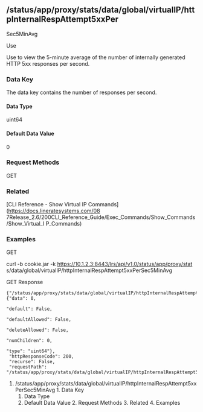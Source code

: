 ## /status/app/proxy/stats/data/global/virtualIP/httpInternalRespAttempt5xxPer
Sec5MinAvg

Use

Use to view the 5-minute average of the number of internally generated HTTP
5xx responses per second.

### Data Key

The data key contains the number of responses per second.

#### Data Type

uint64

#### Default Data Value

0

### Request Methods

GET

### Related

[CLI Reference - Show Virtual IP Commands](https://docs.lineratesystems.com/08
7Release_2.6/200CLI_Reference_Guide/Exec_Commands/Show_Commands/Show_Virtual_I
P_Commands)

### Examples

GET

curl -b cookie.jar -k https://10.1.2.3:8443/lrs/api/v1.0/status/app/proxy/stat
s/data/global/virtualIP/httpInternalRespAttempt5xxPerSec5MinAvg

GET Response

    
    {"/status/app/proxy/stats/data/global/virtualIP/httpInternalRespAttempt5xxPerSec5MinAvg": {"data": 0,
                                                                                                "default": False,
                                                                                                "defaultAllowed": False,
                                                                                                "deleteAllowed": False,
                                                                                                "numChildren": 0,
                                                                                                "type": "uint64"},
     "httpResponseCode": 200,
     "recurse": False,
     "requestPath": "/status/app/proxy/stats/data/global/virtualIP/httpInternalRespAttempt5xxPerSec5MinAvg"}
    

  1. /status/app/proxy/stats/data/global/virtualIP/httpInternalRespAttempt5xxPerSec5MinAvg
    1. Data Key
      1. Data Type
      2. Default Data Value
    2. Request Methods
    3. Related
    4. Examples

